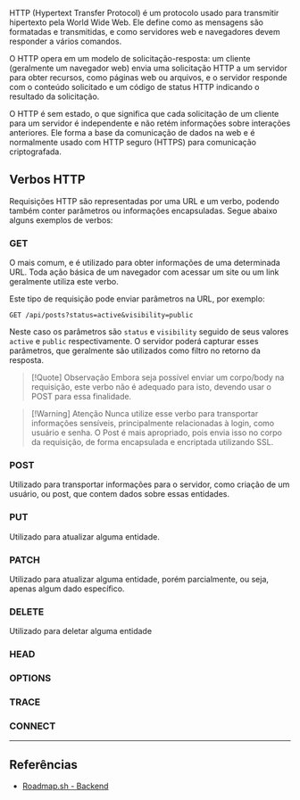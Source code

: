 HTTP (Hypertext Transfer Protocol) é um protocolo usado para transmitir hipertexto pela World Wide Web. Ele define como as mensagens são formatadas e transmitidas, e como servidores web e navegadores devem responder a vários comandos. 

O HTTP opera em um modelo de solicitação-resposta: um cliente (geralmente um navegador web) envia uma solicitação HTTP a um servidor para obter recursos, como páginas web ou arquivos, e o servidor responde com o conteúdo solicitado e um código de status HTTP indicando o resultado da solicitação. 

O HTTP é sem estado, o que significa que cada solicitação de um cliente para um servidor é independente e não retém informações sobre interações anteriores. Ele forma a base da comunicação de dados na web e é normalmente usado com HTTP seguro (HTTPS) para comunicação criptografada.

## Verbos HTTP
Requisições HTTP são representadas por uma URL e um verbo, podendo também conter parâmetros ou informações encapsuladas. Segue abaixo alguns exemplos de verbos:

### GET
O mais comum, e é utilizado para obter informações de uma determinada URL. Toda ação básica de um navegador com acessar um site ou um link geralmente utiliza este verbo.

Este tipo de requisição pode enviar parâmetros na URL, por exemplo:

`GET /api/posts?status=active&visibility=public`

Neste caso os parâmetros são `status` e `visibility` seguido de seus valores `active` e  `public` respectivamente. O servidor poderá capturar esses parâmetros, que geralmente são utilizados como filtro no retorno da resposta.

> [!Quote] Observação
> Embora seja possível enviar um corpo/body na requisição, este verbo não é adequado para isto, devendo usar o POST para essa finalidade.

> [!Warning] Atenção
> Nunca utilize esse verbo para transportar informações sensíveis, principalmente relacionadas à login, como usuário e senha. O Post é mais apropriado, pois envia isso no corpo da requisição, de forma encapsulada e encriptada utilizando SSL.

### POST
Utilizado para transportar informações para o servidor, como criação de um usuário, ou post, que contem dados sobre essas entidades.

### PUT
Utilizado para atualizar alguma entidade.

### PATCH
Utilizado para atualizar alguma entidade, porém parcialmente, ou seja, apenas algum dado específico.

### DELETE
Utilizado para deletar alguma entidade

### HEAD

### OPTIONS

### TRACE

### CONNECT


---
## Referências
- [Roadmap.sh - Backend](https://roadmap.sh/backend)